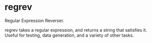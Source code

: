 # regrev

Regular Expression Reverser.

regrev takes a regular expression, and returns a string that satisfies it. Useful for testing, data generation, and a variety of other tasks.

